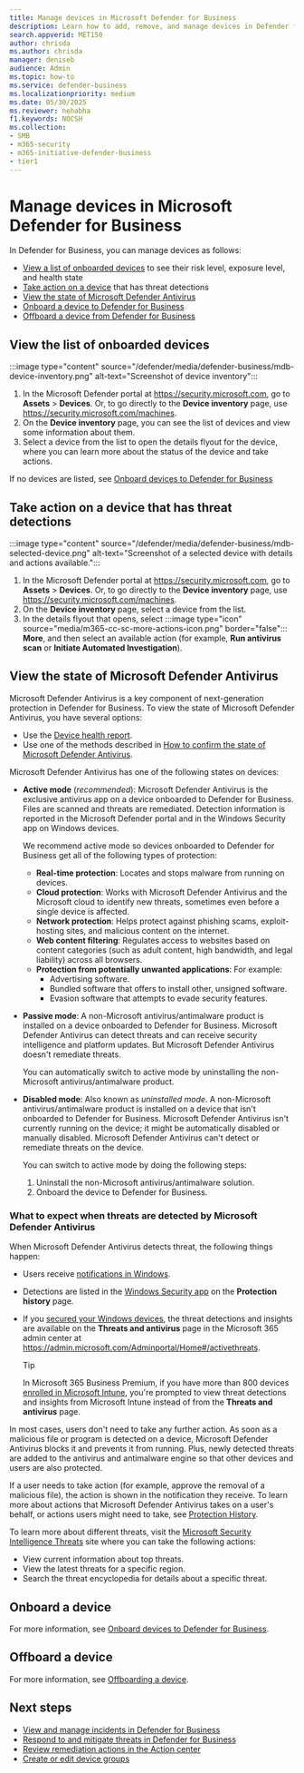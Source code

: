 ```yaml
---
title: Manage devices in Microsoft Defender for Business
description: Learn how to add, remove, and manage devices in Defender for Business, endpoint protection for small and medium sized businesses.
search.appverid: MET150
author: chrisda
ms.author: chrisda
manager: deniseb
audience: Admin
ms.topic: how-to
ms.service: defender-business
ms.localizationpriority: medium
ms.date: 05/30/2025
ms.reviewer: nehabha
f1.keywords: NOCSH
ms.collection:
- SMB
- m365-security
- m365-initiative-defender-business
- tier1
---
```


# Manage devices in Microsoft Defender for Business

In Defender for Business, you can manage devices as follows:

- [View a list of onboarded devices](#view-the-list-of-onboarded-devices) to see their risk level, exposure level, and health state
- [Take action on a device](#take-action-on-a-device-that-has-threat-detections) that has threat detections
- [View the state of Microsoft Defender Antivirus](#view-the-state-of-microsoft-defender-antivirus)
- [Onboard a device to Defender for Business](#onboard-a-device)
- [Offboard a device from Defender for Business](#offboard-a-device)

## View the list of onboarded devices

:::image type="content" source="/defender/media/defender-business/mdb-device-inventory.png" alt-text="Screenshot of device inventory":::

1. In the Microsoft Defender portal at <https://security.microsoft.com>, go to **Assets** \> **Devices**. Or, to go directly to the **Device inventory** page, use <https://security.microsoft.com/machines>.
2. On the **Device inventory** page, you can see the list of devices and view some information about them.
3. Select a device from the list to open the details flyout for the device, where you can learn more about the status of the device and take actions.

If no devices are listed, see [Onboard devices to Defender for Business](mdb-onboard-devices.md)

## Take action on a device that has threat detections

:::image type="content" source="/defender/media/defender-business/mdb-selected-device.png" alt-text="Screenshot of a selected device with details and actions available.":::

1. In the Microsoft Defender portal at <https://security.microsoft.com>, go to **Assets** \> **Devices**. Or, to go directly to the **Device inventory** page, use <https://security.microsoft.com/machines>.
2. On the **Device inventory** page, select a device from the list.
3. In the details flyout that opens, select :::image type="icon" source="media/m365-cc-sc-more-actions-icon.png" border="false"::: **More**, and then select an available action (for example, **Run antivirus scan** or **Initiate Automated Investigation**).

## View the state of Microsoft Defender Antivirus

Microsoft Defender Antivirus is a key component of next-generation protection in Defender for Business. To view the state of Microsoft Defender Antivirus, you have several options:

- Use the [Device health report](mdb-reports.md#device-health-report).
- Use one of the methods described in [How to confirm the state of Microsoft Defender Antivirus](/defender-endpoint/microsoft-defender-antivirus-compatibility#how-to-confirm-the-state-of-microsoft-defender-antivirus).

Microsoft Defender Antivirus has one of the following states on devices:

- **Active mode** (*recommended*): Microsoft Defender Antivirus is the exclusive antivirus app on a device onboarded to Defender for Business. Files are scanned and threats are remediated. Detection information is reported in the Microsoft Defender portal and in the Windows Security app on Windows devices.

  We recommend active mode so devices onboarded to Defender for Business get all of the following types of protection:

  - **Real-time protection**: Locates and stops malware from running on devices.
  - **Cloud protection**: Works with Microsoft Defender Antivirus and the Microsoft cloud to identify new threats, sometimes even before a single device is affected.
  - **Network protection**: Helps protect against phishing scams, exploit-hosting sites, and malicious content on the internet.
  - **Web content filtering**: Regulates access to websites based on content categories (such as adult content, high bandwidth, and legal liability) across all browsers.
  - **Protection from potentially unwanted applications**: For example:
    - Advertising software.
    - Bundled software that offers to install other, unsigned software.
    - Evasion software that attempts to evade security features.

- **Passive mode**: A non-Microsoft antivirus/antimalware product is installed on a device onboarded to Defender for Business. Microsoft Defender Antivirus can detect threats and can receive security intelligence and platform updates. But Microsoft Defender Antivirus doesn't remediate threats.

   You can automatically switch to active mode by uninstalling the non-Microsoft antivirus/antimalware product.

- **Disabled mode**: Also known as *uninstalled mode*. A non-Microsoft antivirus/antimalware product is installed on a device that isn't onboarded to Defender for Business. Microsoft Defender Antivirus isn't currently running on the device; it might be automatically disabled or manually disabled. Microsoft Defender Antivirus can't detect or remediate threats on the device.

  You can switch to active mode by doing the following steps:

  1. Uninstall the non-Microsoft antivirus/antimalware solution.
  2. Onboard the device to Defender for Business.

### What to expect when threats are detected by Microsoft Defender Antivirus

When Microsoft Defender Antivirus detects threat, the following things happen:

- Users receive [notifications in Windows](https://support.microsoft.com/windows/8942c744-6198-fe56-4639-34320cf9444e).
- Detections are listed in the [Windows Security app](/windows/security/operating-system-security/system-security/windows-defender-security-center/windows-defender-security-center) on the **Protection history** page.
- If you [secured your Windows devices](/microsoft-365/business-premium/m365bp-protect-managed-devices), the threat detections and insights are available on the **Threats and antivirus** page in the Microsoft 365 admin center at <https://admin.microsoft.com/Adminportal/Home#/activethreats>.

  > [!TIP]
  > In Microsoft 365 Business Premium, if you have more than 800 devices [enrolled in Microsoft Intune](/intune/intune-service/fundamentals/deployment-guide-enroll), you're prompted to view threat detections and insights from Microsoft Intune instead of from the **Threats and antivirus** page.

In most cases, users don't need to take any further action. As soon as a malicious file or program is detected on a device, Microsoft Defender Antivirus blocks it and prevents it from running. Plus, newly detected threats are added to the antivirus and antimalware engine so that other devices and users are also protected.

If a user needs to take action (for example, approve the removal of a malicious file), the action is shown in the notification they receive. To learn more about actions that Microsoft Defender Antivirus takes on a user's behalf, or actions users might need to take, see [Protection History](https://support.microsoft.com/office/f1e5fd95-09b4-46d1-b8c7-1059a1e09708).

To learn more about different threats, visit the [Microsoft Security Intelligence Threats](https://www.microsoft.com/wdsi/threats) site where you can take the following actions:

- View current information about top threats.
- View the latest threats for a specific region.
- Search the threat encyclopedia for details about a specific threat.

## Onboard a device

For more information, see [Onboard devices to Defender for Business](mdb-onboard-devices.md).

## Offboard a device

For more information, see [Offboarding a device](mdb-offboard-devices.md).

## Next steps

- [View and manage incidents in Defender for Business](mdb-view-manage-incidents.md)
- [Respond to and mitigate threats in Defender for Business](mdb-respond-mitigate-threats.md)
- [Review remediation actions in the Action center](mdb-review-remediation-actions.md)
- [Create or edit device groups](mdb-create-edit-device-groups.md)
